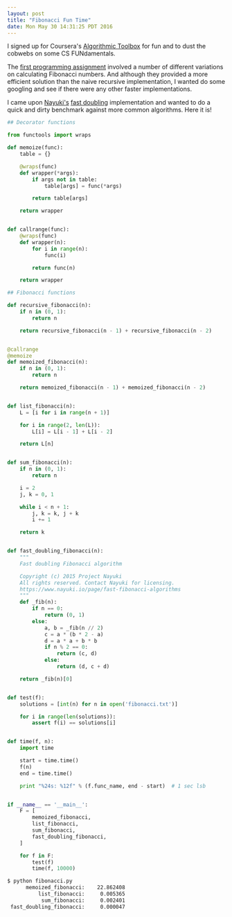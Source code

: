 ```yaml
---
layout: post
title: "Fibonacci Fun Time"
date: Mon May 30 14:31:25 PDT 2016
---
```


I signed up for Coursera's [Algorithmic Toolbox](https://www.coursera.org/learn/algorithmic-toolbox)
for fun and to dust the cobwebs on some CS FUNdamentals.

The [first programming assignment](https://github.com/cadizm/algorithmic-toolbox/tree/master/week-02/programming-assignment)
involved a number of different variations on calculating Fibonacci numbers. And
although they provided a more efficient solution than the naive recursive
implementation, I wanted do some googling and see if there were any other faster
implementations.

I came upon [Nayuki's](https://www.nayuki.io/) [fast doubling](https://www.nayuki.io/page/fast-fibonacci-algorithms)
implementation and wanted to do a quick and dirty benchmark against more
common algorithms. Here it is!

```python
## Decorator functions

from functools import wraps

def memoize(func):
    table = {}

    @wraps(func)
    def wrapper(*args):
        if args not in table:
            table[args] = func(*args)

        return table[args]

    return wrapper


def callrange(func):
    @wraps(func)
    def wrapper(n):
        for i in range(n):
            func(i)

        return func(n)

    return wrapper

## Fibonacci functions

def recursive_fibonacci(n):
    if n in (0, 1):
        return n

    return recursive_fibonacci(n - 1) + recursive_fibonacci(n - 2)


@callrange
@memoize
def memoized_fibonacci(n):
    if n in (0, 1):
        return n

    return memoized_fibonacci(n - 1) + memoized_fibonacci(n - 2)


def list_fibonacci(n):
    L = [i for i in range(n + 1)]

    for i in range(2, len(L)):
        L[i] = L[i - 1] + L[i - 2]

    return L[n]


def sum_fibonacci(n):
    if n in (0, 1):
        return n

    i = 2
    j, k = 0, 1

    while i < n + 1:
        j, k = k, j + k
        i += 1

    return k


def fast_doubling_fibonacci(n):
    """
    Fast doubling Fibonacci algorithm

    Copyright (c) 2015 Project Nayuki
    All rights reserved. Contact Nayuki for licensing.
    https://www.nayuki.io/page/fast-fibonacci-algorithms
    """
    def _fib(n):
        if n == 0:
            return (0, 1)
        else:
            a, b = _fib(n // 2)
            c = a * (b * 2 - a)
            d = a * a + b * b
            if n % 2 == 0:
                return (c, d)
            else:
                return (d, c + d)

    return _fib(n)[0]


def test(f):
    solutions = [int(n) for n in open('fibonacci.txt')]

    for i in range(len(solutions)):
        assert f(i) == solutions[i]


def time(f, n):
    import time

    start = time.time()
    f(n)
    end = time.time()

    print "%24s: %12f" % (f.func_name, end - start)  # 1 sec lsb


if __name__ == '__main__':
    F = [
        memoized_fibonacci,
        list_fibonacci,
        sum_fibonacci,
        fast_doubling_fibonacci,
    ]

    for f in F:
        test(f)
        time(f, 10000)
```

```bash
$ python fibonacci.py
      memoized_fibonacci:    22.862408
          list_fibonacci:     0.005365
           sum_fibonacci:     0.002401
 fast_doubling_fibonacci:     0.000047
```
